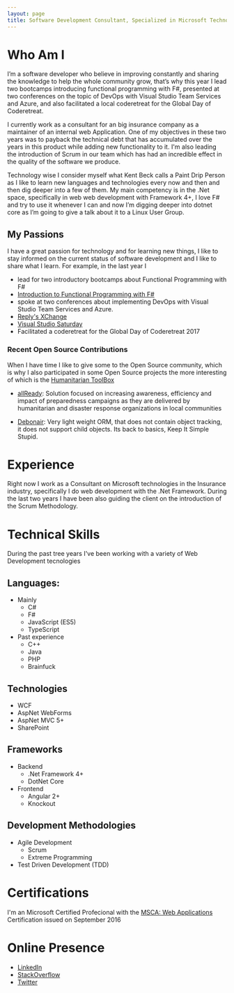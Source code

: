```yaml
--- 
layout: page 
title: Software Development Consultant, Specialized in Microsoft Technologies
--- 
```

# Who Am I
I’m a software developer who believe in improving constantly and sharing the knowledge to help the whole community grow, that’s why this year I lead two bootcamps introducing functional programming with F#, presented at two conferences on the topic of DevOps with Visual Studio Team Services and Azure, and also facilitated a local coderetreat for the Global Day of Coderetreat. 

I currently work as a consultant for an big insurance company as a maintainer of an internal web Application. One of my objectives in these two years was to payback the technical debt that has accumulated over the years in this product while adding new functionality to it. I'm also leading the introduction of Scrum in our team which has had an incredible effect in the quality of the software we produce. 

Technology wise I consider myself what Kent Beck calls a Paint Drip Person as I like to learn new languages and technologies every now and then and then dig deeper into a few of them. My main competency is in the .Net space, specifically in web web development with Framework 4+, I love F# and try to use it whenever I can and now I’m digging deeper into dotnet core as I’m going to give a talk about it to a Linux User Group.

## My Passions
I have a great passion for technology and for learning new things, I like to stay informed on the current status of software development and I like to share what I learn. For example, in the last year I 
 * lead for two introductory bootcamps about Functional Programming with F#
  * [Introduction to Functional Programming with F#](https://www.slideshare.net/slideshow/embed_code/key/49qJBZI1FEM8sL)
 * spoke at two conferences about implementing DevOps with Visual Studio Team Services and Azure.
  * [Reply's XChange](http://www.reply.com/it/xchange-2017-milano)
  * [Visual Studio Saturday](https://www.xedotnet.org/eventi/visual-studio-saturday-2017/) 
 * Facilitated a coderetreat for the Global Day of Coderetreat 2017


### Recent Open Source Contributions
 
When I have time I like to give some to the Open Source community, which is why I also participated in some Open Source projects the more interesting of which is the [Humanitarian ToolBox](https://github.com/HTBox) 

* [allReady](https://github.com/HTBox/allReady): Solution focused on increasing awareness, efficiency and impact of preparedness campaigns as they are delivered by humanitarian and disaster response organizations in local communities

* [Debonair](https://github.com/JamesStuddart/debonair): Very light weight ORM, that does not contain object tracking, it does not support child objects. Its back to basics, Keep It Simple Stupid.

# Experience

Right now I work as a Consultant on Microsoft technologies in the Insurance industry, specifically I do web development with the .Net Framework. During the last two years I have been also guiding the client on the introduction of the Scrum Methodology. 


# Technical Skills
During the past tree years I've been working with a variety of Web Development tecnologies

## Languages: 
* Mainly
    * C#
    * F#
    * JavaScript (ES5)
    * TypeScript
* Past experience
    * C++
    * Java
    * PHP
    * Brainfuck

## Technologies
* WCF
* AspNet WebForms
* AspNet MVC 5+
* SharePoint

## Frameworks
* Backend
  * .Net Framework 4+
  * DotNet Core
* Frontend
  * Angular 2+
  * Knockout

## Development Methodologies
* Agile Development 
    * Scrum
    * Extreme Programming
* Test Driven Development (TDD)

# Certifications
I'm an Microsoft Certified Profecional with the [MSCA: Web Applications](https://www.youracclaim.com/badges/9c1650eb-fa14-42bb-9b74-b440e848aa0b/linked_in_profile) Certification issued on September 2016

# Online Presence
* [LinkedIn](https://www.linkedin.com/in/danielepozzobon/)
* [StackOverflow](https://stackoverflow.com/users/story/456685)
* [Twitter](https://twitter.com/pozzobondaniele)
